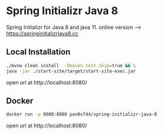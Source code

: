 Spring Initializr Java 8
===

Spring Initializr for Java 8 and java 11. online version --> https://springinitializrjava8.cc

## Local Installation
```bash
./mvnw clean install  -Dmaven.test.skip=true && \
java -jar ./start-site/target/start-site-exec.jar 
```

open url at http://localhost:8080/

## Docker
```bash
docker run -p 8080:8080 pan0x744/spring-initializr-java-8
```

open url at http://localhost:8080/